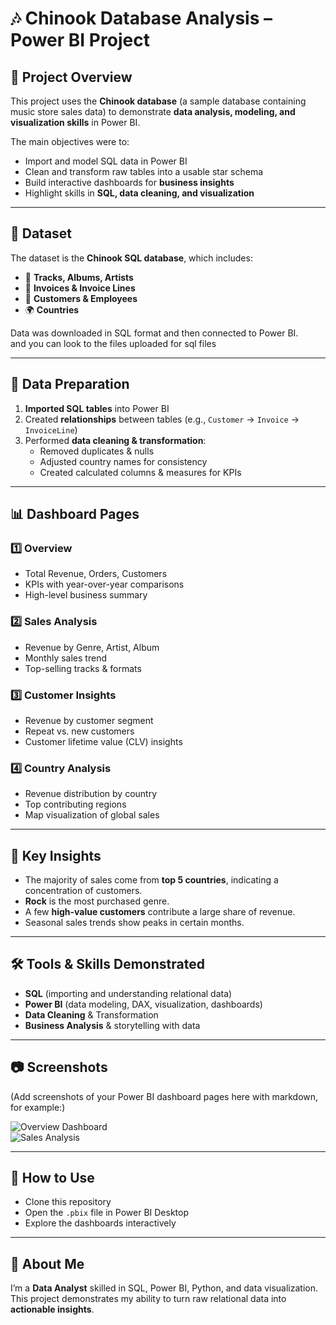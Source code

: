 # 🎶 Chinook Database Analysis – Power BI Project  

## 📌 Project Overview  
This project uses the **Chinook database** (a sample database containing music store sales data) to demonstrate **data analysis, modeling, and visualization skills** in Power BI.  

The main objectives were to:  
- Import and model SQL data in Power BI  
- Clean and transform raw tables into a usable star schema  
- Build interactive dashboards for **business insights**  
- Highlight skills in **SQL, data cleaning, and visualization**  

---

## 📂 Dataset  
The dataset is the **Chinook SQL database**, which includes:  
- 🎵 **Tracks, Albums, Artists**  
- 🛒 **Invoices & Invoice Lines**  
- 👥 **Customers & Employees**  
- 🌍 **Countries**  

Data was downloaded in SQL format and then connected to Power BI.  
and you can look to the files uploaded for sql files 

---

## 🔧 Data Preparation  
1. **Imported SQL tables** into Power BI  
2. Created **relationships** between tables (e.g., `Customer` → `Invoice` → `InvoiceLine`)  
3. Performed **data cleaning & transformation**:  
   - Removed duplicates & nulls  
   - Adjusted country names for consistency  
   - Created calculated columns & measures for KPIs  

---

## 📊 Dashboard Pages  

### 1️⃣ Overview  
- Total Revenue, Orders, Customers  
- KPIs with year-over-year comparisons  
- High-level business summary  

### 2️⃣ Sales Analysis  
- Revenue by Genre, Artist, Album  
- Monthly sales trend  
- Top-selling tracks & formats  

### 3️⃣ Customer Insights  
- Revenue by customer segment  
- Repeat vs. new customers  
- Customer lifetime value (CLV) insights  

### 4️⃣ Country Analysis  
- Revenue distribution by country  
- Top contributing regions  
- Map visualization of global sales  

---

## 🎯 Key Insights  
- The majority of sales come from **top 5 countries**, indicating a concentration of customers.  
- **Rock** is the most purchased genre.  
- A few **high-value customers** contribute a large share of revenue.  
- Seasonal sales trends show peaks in certain months.  

---

## 🛠️ Tools & Skills Demonstrated  
- **SQL** (importing and understanding relational data)  
- **Power BI** (data modeling, DAX, visualization, dashboards)  
- **Data Cleaning** & Transformation  
- **Business Analysis** & storytelling with data  

---

## 📷 Screenshots  
(Add screenshots of your Power BI dashboard pages here with markdown, for example:)  

![Overview Dashboard](images/overview.png)  
![Sales Analysis](images/sales_analysis.png)  

---

## 🚀 How to Use  
- Clone this repository  
- Open the `.pbix` file in Power BI Desktop  
- Explore the dashboards interactively  

---

## 📌 About Me  
I’m a **Data Analyst** skilled in SQL, Power BI, Python, and data visualization.  
This project demonstrates my ability to turn raw relational data into **actionable insights**.  
